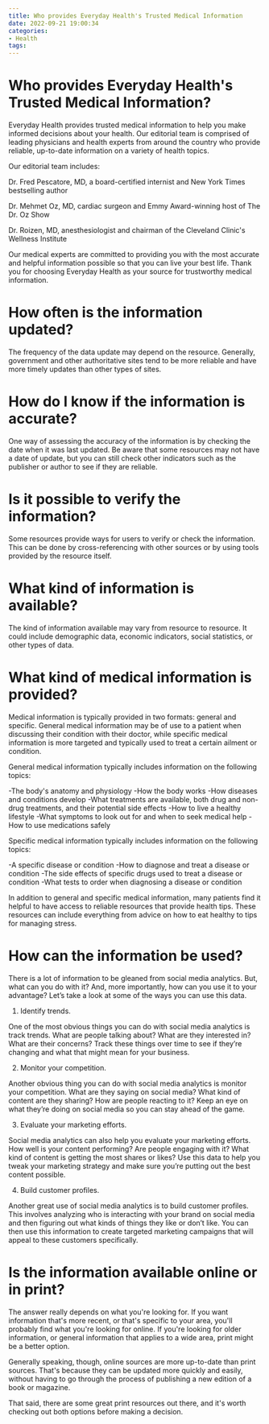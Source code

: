 ```yaml
---
title: Who provides Everyday Health's Trusted Medical Information
date: 2022-09-21 19:00:34
categories:
- Health
tags:
---
```



#  Who provides Everyday Health's Trusted Medical Information?

Everyday Health provides trusted medical information to help you make informed decisions about your health. Our editorial team is comprised of leading physicians and health experts from around the country who provide reliable, up-to-date information on a variety of health topics.

Our editorial team includes:

Dr. Fred Pescatore, MD, a board-certified internist and New York Times bestselling author

Dr. Mehmet Oz, MD, cardiac surgeon and Emmy Award-winning host of The Dr. Oz Show

Dr. Roizen, MD, anesthesiologist and chairman of the Cleveland Clinic's Wellness Institute

Our medical experts are committed to providing you with the most accurate and helpful information possible so that you can live your best life. Thank you for choosing Everyday Health as your source for trustworthy medical information.

#  How often is the information updated?

The frequency of the data update may depend on the resource. Generally, government and other authoritative sites tend to be more reliable and have more timely updates than other types of sites.

# How do I know if the information is accurate?

One way of assessing the accuracy of the information is by checking the date when it was last updated. Be aware that some resources may not have a date of update, but you can still check other indicators such as the publisher or author to see if they are reliable.

# Is it possible to verify the information?

Some resources provide ways for users to verify or check the information. This can be done by cross-referencing with other sources or by using tools provided by the resource itself.

# What kind of information is available?

The kind of information available may vary from resource to resource. It could include demographic data, economic indicators, social statistics, or other types of data.

#  What kind of medical information is provided?

Medical information is typically provided in two formats: general and specific. General medical information may be of use to a patient when discussing their condition with their doctor, while specific medical information is more targeted and typically used to treat a certain ailment or condition.

General medical information typically includes information on the following topics:

-The body's anatomy and physiology
-How the body works
-How diseases and conditions develop
-What treatments are available, both drug and non-drug treatments, and their potential side effects 
-How to live a healthy lifestyle 
-What symptoms to look out for and when to seek medical help 
-How to use medications safely 

Specific medical information typically includes information on the following topics:

-A specific disease or condition 
-How to diagnose and treat a disease or condition 
-The side effects of specific drugs used to treat a disease or condition 
-What tests to order when diagnosing a disease or condition 

In addition to general and specific medical information, many patients find it helpful to have access to reliable resources that provide health tips. These resources can include everything from advice on how to eat healthy to tips for managing stress.

#  How can the information be used?

There is a lot of information to be gleaned from social media analytics. But, what can you do with it? And, more importantly, how can you use it to your advantage? Let’s take a look at some of the ways you can use this data.

1. Identify trends.

One of the most obvious things you can do with social media analytics is track trends. What are people talking about? What are they interested in? What are their concerns? Track these things over time to see if they’re changing and what that might mean for your business.

2. Monitor your competition.

Another obvious thing you can do with social media analytics is monitor your competition. What are they saying on social media? What kind of content are they sharing? How are people reacting to it? Keep an eye on what they’re doing on social media so you can stay ahead of the game.

3. Evaluate your marketing efforts.

Social media analytics can also help you evaluate your marketing efforts. How well is your content performing? Are people engaging with it? What kind of content is getting the most shares or likes? Use this data to help you tweak your marketing strategy and make sure you’re putting out the best content possible.

4. Build customer profiles.

Another great use of social media analytics is to build customer profiles. This involves analyzing who is interacting with your brand on social media and then figuring out what kinds of things they like or don’t like. You can then use this information to create targeted marketing campaigns that will appeal to these customers specifically.

#  Is the information available online or in print?

The answer really depends on what you're looking for. If you want information that's more recent, or that's specific to your area, you'll probably find what you're looking for online. If you're looking for older information, or general information that applies to a wide area, print might be a better option.

Generally speaking, though, online sources are more up-to-date than print sources. That's because they can be updated more quickly and easily, without having to go through the process of publishing a new edition of a book or magazine.

That said, there are some great print resources out there, and it's worth checking out both options before making a decision.
